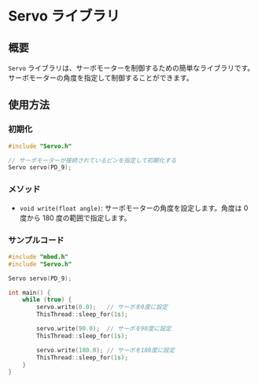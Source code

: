 # Servo ライブラリ

## 概要
`Servo` ライブラリは、サーボモーターを制御するための簡単なライブラリです。サーボモーターの角度を指定して制御することができます。

## 使用方法

### 初期化

```cpp
#include "Servo.h"

// サーボモーターが接続されているピンを指定して初期化する
Servo servo(PD_9);
```

### メソッド

- `void write(float angle)`: サーボモーターの角度を設定します。角度は 0 度から 180 度の範囲で指定します。

### サンプルコード

```cpp
#include "mbed.h"
#include "Servo.h"

Servo servo(PD_9);

int main() {
    while (true) {
        servo.write(0.0);   // サーボを0度に設定
        ThisThread::sleep_for(1s);

        servo.write(90.0);  // サーボを90度に設定
        ThisThread::sleep_for(1s);

        servo.write(180.0); // サーボを180度に設定
        ThisThread::sleep_for(1s);
    }
}
```


